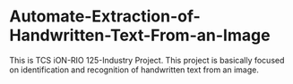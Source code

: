 # Automate-Extraction-of-Handwritten-Text-From-an-Image
This is TCS iON-RIO 125-Industry Project. This project is basically focused on identification and 
recognition of handwritten text from an image. 
